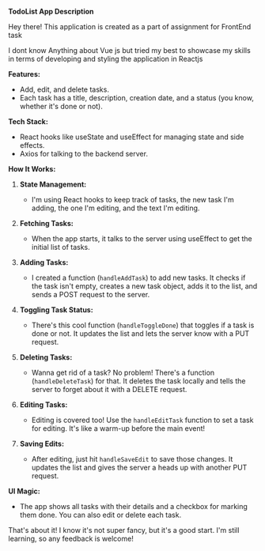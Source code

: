 **TodoList App Description**

Hey there!
This application is created as a part of assignment for FrontEnd task

I dont know Anything about Vue js but tried my best to showcase my skills in terms of developing and styling the application in Reactjs

**Features:**

- Add, edit, and delete tasks.
- Each task has a title, description, creation date, and a status (you know, whether it's done or not).

**Tech Stack:**

- React hooks like useState and useEffect for managing state and side effects.
- Axios for talking to the backend server.

**How It Works:**

1. **State Management:**

   - I'm using React hooks to keep track of tasks, the new task I'm adding, the one I'm editing, and the text I'm editing.

2. **Fetching Tasks:**

   - When the app starts, it talks to the server using useEffect to get the initial list of tasks.

3. **Adding Tasks:**

   - I created a function (`handleAddTask`) to add new tasks. It checks if the task isn't empty, creates a new task object, adds it to the list, and sends a POST request to the server.

4. **Toggling Task Status:**

   - There's this cool function (`handleToggleDone`) that toggles if a task is done or not. It updates the list and lets the server know with a PUT request.

5. **Deleting Tasks:**

   - Wanna get rid of a task? No problem! There's a function (`handleDeleteTask`) for that. It deletes the task locally and tells the server to forget about it with a DELETE request.

6. **Editing Tasks:**

   - Editing is covered too! Use the `handleEditTask` function to set a task for editing. It's like a warm-up before the main event!

7. **Saving Edits:**
   - After editing, just hit `handleSaveEdit` to save those changes. It updates the list and gives the server a heads up with another PUT request.

**UI Magic:**

- The app shows all tasks with their details and a checkbox for marking them done. You can also edit or delete each task.

That's about it! I know it's not super fancy, but it's a good start. I'm still learning, so any feedback is welcome!

